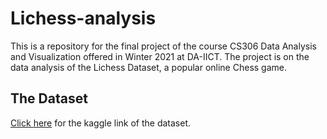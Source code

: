 # Lichess-analysis
This is a repository for the final project of the course CS306 Data Analysis and Visualization offered in Winter 2021 at DA-IICT.  The project is on the  data analysis of the Lichess Dataset, a popular online Chess game.
## The Dataset
[Click here](https://www.kaggle.com/noobiedatascientist/lichess-september-2020-data?select=Sept20analysis.csv) for the kaggle link of the dataset.
